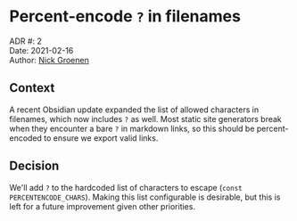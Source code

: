 # Percent-encode `?` in filenames

ADR #: 2 \
Date: 2021-02-16 \
Author: [Nick Groenen](https://github.com/zoni/)

## Context

A recent Obsidian update expanded the list of allowed characters in filenames, which now includes `?` as well.
Most static site generators break when they encounter a bare `?` in markdown links, so this should be percent-encoded to ensure we export valid links.

## Decision

We'll add `?` to the hardcoded list of characters to escape (`const PERCENTENCODE_CHARS`).
Making this list configurable is desirable, but this is left for a future improvement given other priorities.
